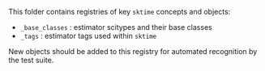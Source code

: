 
This folder contains registries of key `sktime` concepts and objects:

* `_base_classes` : estimator scitypes and their base classes
* `_tags` : estimator tags used within `sktime`

New objects should be added to this registry for automated recognition by the test suite.

